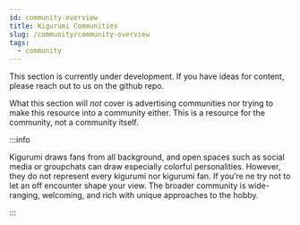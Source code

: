 ```yaml
---
id: community-overview
title: Kigurumi Communities
slug: /community/community-overview
tags:
  - community
---
```


This section is currently under development. If you have ideas for content, please reach out to us
on the github repo.

What this section will _not_ cover is advertising communities nor trying to make this resource into
a community either. This is a resource for the community, not a community itself.

:::info

Kigurumi draws fans from all background, and open spaces such as social media or groupchats can draw especially colorful personalities. However, they do not represent every kigurumi nor kigurumi fan. If you’re ne try not to let an off encounter shape your view. The broader community is wide-ranging, welcoming, and rich with unique approaches to the hobby.

:::
